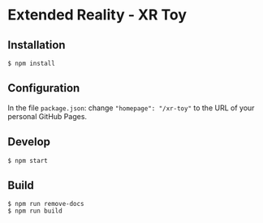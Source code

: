 # Extended Reality - XR Toy

## Installation

    $ npm install

## Configuration

In the file `package.json`: change `"homepage": "/xr-toy"` to the URL of your personal GitHub Pages.

## Develop

    $ npm start

## Build

    $ npm run remove-docs
    $ npm run build
